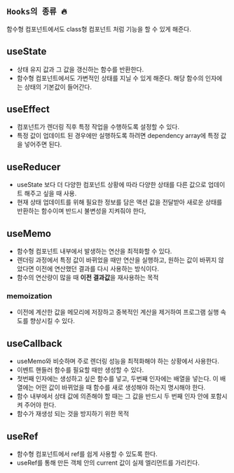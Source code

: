 ## `Hooks의 종류 🔥`
함수형 컴포넌트에서도 class형 컴포넌트 처럼 기능을 할 수 있게 해준다.


## useState 
+ 상태 유지 값과 그 값을 갱신하는 함수를 반환한다.
+ 함수형 컴포넌트에서도 가변적인 상태를 지닐 수 있게 해준다. 해당 함수의 인자에는 상태의 기본값이 들어간다.
## useEffect
+ 컴포넌트가 렌더링 직후 특정 작업을 수행하도록 설정할 수 있다.
+ 특정 값이 업데이트 된 경우에만 실행하도록 하려면 dependency array에 특정 값을 넣어주면 된다.
## useReducer
+ useState 보다 더 다양한 컴포넌트 상황에 따라 다양한 상태를 다른 값으로 업데이트 해주고 싶을 때 사용.
+ 현재 상태 업데이트를 위해 필요한 정보를 담은 액션 값을 전달받아 새로운 상태를 반환하는 함수이며 반드시 불변성을 지켜줘야 한다,
  
## useMemo
+ 함수형 컴포넌트 내부에서 발생하는 연산을 최적화할 수 있다.
+ 렌더링 과정에서 특정 값이 바뀌었을 때만 연산을 실행하고, 원하는 값이 바뀌지 않았다면 이전에 연산했던 결과를 다시 사용하는 방식이다.
+ 함수의 연산량이 많을 때 **이전 결과값**을 재사용하는 목적
### memoization
+ 이전에 계산한 값을 메모리에 저장하고 중복적인 계산을 제거하여 프로그램 실행 속도를 향상시킬 수 있다.

## useCallback
+ useMemo와 비슷하며 주로 렌더링 성능을 최적화해야 하는 상황에서 사용한다. 
+ 이벤트 핸들러 함수를 필요할 때만 생성할 수 있다.
+ 첫번째 인자에는 생성하고 싶은 함수를 넣고, 두번째 인자에는 배열을 넣는다. 이 배열에는 어떤 값이 바뀌었을 때 함수를 새로 생성해야 하는지 명시해야 한다.
+ 함수 내부에서 상태 값에 의존해야 할 때는 그 값을 반드시 두 번째 인자 안에 포함시켜 주어야 한다.
+ 함수가 재생성 되는 것을 방지하기 위한 목적  
## useRef
+ 함수형 컴포넌트에서 ref를 쉽게 사용할 수 있도록 한다.
+ useRef를 통해 만든 객체 안의 current 값이 실제 엘리먼트를 가리킨다.